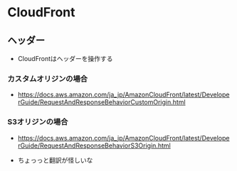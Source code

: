 # CloudFront
## ヘッダー
- CloudFrontはヘッダーを操作する
### カスタムオリジンの場合
- https://docs.aws.amazon.com/ja_jp/AmazonCloudFront/latest/DeveloperGuide/RequestAndResponseBehaviorCustomOrigin.html
### S3オリジンの場合
- https://docs.aws.amazon.com/ja_jp/AmazonCloudFront/latest/DeveloperGuide/RequestAndResponseBehaviorS3Origin.html

- ちょっっと翻訳が怪しいな